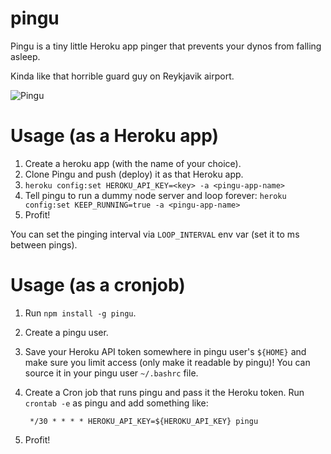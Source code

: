 pingu
=====

Pingu is a tiny little Heroku app pinger that prevents your dynos from falling asleep.

Kinda like that horrible guard guy on Reykjavik airport.

![Pingu](http://uploadingit.com/file/n6gcmemr2nfjimpf/pingu_heroku.png)

# Usage (as a Heroku app)

1. Create a heroku app (with the name of your choice).
2. Clone Pingu and push (deploy) it as that Heroku app.
3. `heroku config:set HEROKU_API_KEY=<key> -a <pingu-app-name>`
4. Tell pingu to run a dummy node server and loop forever: `heroku config:set KEEP_RUNNING=true -a <pingu-app-name>`
5. Profit!

You can set the pinging interval via `LOOP_INTERVAL` env var (set it to ms between pings).


# Usage (as a cronjob)

1. Run `npm install -g pingu`.
2. Create a pingu user.
2. Save your Heroku API token somewhere in pingu user's `${HOME}` and make sure you
   limit access (only make it readable by pingu)! You can source it in your pingu user `~/.bashrc` file.
3. Create a Cron job that runs pingu and pass it the Heroku token. Run `crontab -e` as pingu and add something like:

        */30 * * * * HEROKU_API_KEY=${HEROKU_API_KEY} pingu

4. Profit!

